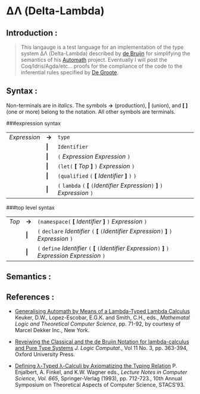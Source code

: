 # ΔΛ (Delta-Lambda)

## Introduction :
> This langauge is a test language for an implementation of the type system  ΔΛ (Delta-Lambda) described by [de Bruijn] for simplifying the semantics of his [Automath] project.
Eventually I will post the Coq/Idris/Agda/etc... proofs for the compliance of  the code to the inferential rules specified by [De Groote].

## Syntax :

Non-terminals are in *italics*.
The symbols **->** (production), **|** (union), and **[ ]** (one or more) belong to the notation. 
All other symbols are terminals.

###expression syntax
<TABLE ALIGN="center" CELLPADDING="4">
<TR><TD><I>Expression</I></TD>
  <TD><B>-&gt;</B></TD>
  <TD><CODE>type</CODE></TD>
</TR>
<TR>
  <TD></TD>
  <TD><B>|</B></TD>
  <TD><CODE>Identifier</code></TD>
</TR>
<TR>
  <TD></TD>
  <TD><B>|</B></TD>
  <TD>
    <CODE>(</CODE> <I>Expression</I> <I>Expression</I> <CODE>)</CODE>
  </TD>
</TR>
<TR>
  <TD></TD>
  <TD><B>|</B></TD>
  <TD>
    <CODE>(</CODE><CODE>let</CODE><CODE>(</CODE>
      <B>[</B> <I>Top</I> <B>]</B>
    <CODE>)</CODE> <I>Expression</I> <CODE>)</CODE>
  </TD>
</TR>
<TR>
    <TD></TD>
    <TD><B>|</B></TD>
    <TD><CODE>(</CODE><CODE>qualified</CODE>
      <CODE>(</CODE> <B>[</B> <I>Identifier</I> <B>]</B> <CODE>)</CODE>
            <CODE>)</CODE></TD>
</TR>
<TR>
  <TD></TD>
  <TD><B>|</B></TD>
  <TD>
    <CODE>(</CODE> <CODE>lambda</CODE>
    <CODE>(</CODE> <B>[</B> 
      <CODE>(</CODE><I>Identifier</I> <I>Expression</I><CODE>)</CODE>
         <B>]</B>
    <CODE>)</CODE> <I>Expression</I> <CODE>)</CODE>
  </TD>
</TR>
</TABLE>

###top level syntax
<TABLE ALIGN="center" CELLPADDING="4">
<TR><TD><I>Top</I></TD>
  <TD><B>-&gt;</B></TD>
  <TD>
    <CODE>(</CODE><CODE>namespace</CODE><CODE>(</CODE>
      <B>[</B> <I>Identifier</I> <B>]</B>
    <CODE>)</CODE> <I>Expression</I> <CODE>)</CODE>
  </TD>
</TR>
<TR>
  <TD></TD>
  <TD><B>|</B></TD>
  <TD>
    <CODE>(</CODE> <CODE>declare</CODE>
    <I>Identifier</I>
    <CODE>(</CODE> <B>[</B> 
      <CODE>(</CODE><I>Identifier</I> <I>Expression</I><CODE>)</CODE>
         <B>]</B>
    <CODE>)</CODE> <I>Expression</I> <CODE>)</CODE>
  </TD>
</TR>
<TR>
  <TD></TD>
  <TD><B>|</B></TD>
  <TD>
    <CODE>(</CODE> <CODE>define</CODE>
    <I>Identifier</I>
    <CODE>(</CODE> <B>[</B> 
      <CODE>(</CODE><I>Identifier</I> <I>Expression</I><CODE>)</CODE>
         <B>]</B>
    <CODE>)</CODE> <I>Expression</I>  <I>Expression</I>
    <CODE>)</CODE>
  </TD>
</TR>
</TABLE>

## Semantics :

## References :
 * [Generalising Automath by Means of a Lambda-Typed Lambda Calculus][de Bruijn] Keuker, D.W., Lopez-Escobar, E.G.K. and Smith, C.H., eds., *Mathematal Logic and Theoretical Computer Science*, pp. 71-92, by courtesy of Marcel Dekker Inc., New York.

 * [Reveiwing the Classical and the de Bruijn Notation for lambda-calculus and Pure Type Systems][Kamareddine] *J. Logic Computat*., Vol 11 No. 3, pp. 363-394, Oxford University Press.

 * [Defining λ-Typed λ-Calculi by Axiomatizing the Typing Relation][de Groote] P. Enjalbert, A. Finkel, and K.W. Wagner eds., *Lecture Notes in Computer Science, Vol. 665*, Springer-Verlag (1993), pp. 712-723., 10th Annual Symposium on Theoretical Aspects of Computer Science, STACS’93.

[Automath]: http://www.win.tue.nl/automath/
[de Bruijn]: ../Documents/de_Bruijn.pdf
[de Groote]: ../Documents/de_Groote.pdf
[Kamareddine]: ../Documents/Kamareddine.pdf

